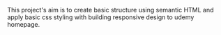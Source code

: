 This project's aim is to create basic structure using semantic HTML and apply basic css styling with building responsive design to udemy homepage.